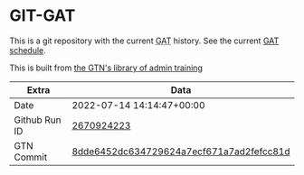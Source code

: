 # GIT-GAT

This is a git repository with the current <abbr title="Galaxy Admin Training">GAT</abbr> history. See the current [GAT schedule](https://gxy.io/gat).

This is built from [the GTN's library of admin training](https://training.galaxyproject.org/training-material/topics/admin/)

Extra | Data
--- | ---
Date | 2022-07-14 14:14:47+00:00
Github Run ID | [2670924223](https://github.com/galaxyproject/training-material/actions/runs/2670924223)
GTN Commit | [8dde6452dc634729624a7ecf671a7ad2fefcc81d](https://github.com/galaxyproject/training-material/tree/8dde6452dc634729624a7ecf671a7ad2fefcc81d)
